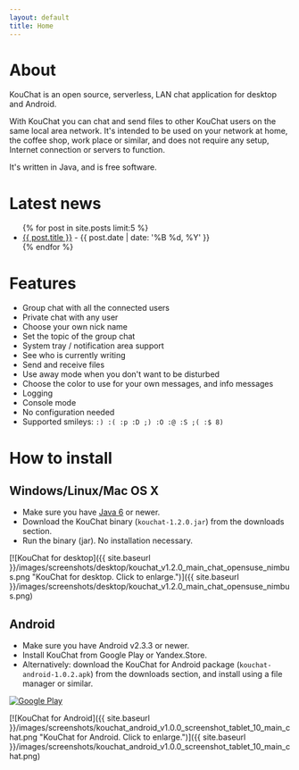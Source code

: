 ```yaml
---
layout: default
title: Home
---
```


# About

KouChat is an open source, serverless, LAN chat application for desktop and Android.

With KouChat you can chat and send files to other KouChat users on the same local area network. It's intended to be used on your network at home, the coffee shop, work place or similar, and does not require any setup, Internet connection or servers to function.

It's written in Java, and is free software.

# Latest news

<ul>
  {% for post in site.posts limit:5 %}
  <li>
    <a href="{{ site.baseurl }}{{ post.url }}">{{ post.title }}</a><span class="postDate"> - {{ post.date | date: '%B %d, %Y' }}</span>
  </li>
  {% endfor %}
</ul>

# Features

* Group chat with all the connected users
* Private chat with any user
* Choose your own nick name
* Set the topic of the group chat
* System tray / notification area support
* See who is currently writing
* Send and receive files
* Use away mode when you don't want to be disturbed
* Choose the color to use for your own messages, and info messages
* Logging
* Console mode
* No configuration needed
* Supported smileys: `:) :( :p :D ;) :O :@ :S ;( :$ 8)`

# How to install

## Windows/Linux/Mac OS X

* Make sure you have [Java 6](http://www.java.com/) or newer.
* Download the KouChat binary (`kouchat-1.2.0.jar`) from the downloads section.
* Run the binary (jar). No installation necessary.

[![KouChat for desktop]({{ site.baseurl }}/images/screenshots/desktop/kouchat_v1.2.0_main_chat_opensuse_nimbus.png "KouChat for desktop. Click to enlarge.")]({{ site.baseurl }}/images/screenshots/desktop/kouchat_v1.2.0_main_chat_opensuse_nimbus.png)

## Android

* Make sure you have Android v2.3.3 or newer.
* Install KouChat from Google Play or Yandex.Store.
* Alternatively: download the KouChat for Android package (`kouchat-android-1.0.2.apk`) from the downloads section, and install using a file manager or similar.

[![Google Play](http://www.android.com/images/brand/get_it_on_play_logo_large.png "Get KouChat on Google Play")](https://play.google.com/store/apps/details?id=net.usikkert.kouchat.android)

[![KouChat for Android]({{ site.baseurl }}/images/screenshots/kouchat_android_v1.0.0_screenshot_tablet_10_main_chat.png "KouChat for Android. Click to enlarge.")]({{ site.baseurl }}/images/screenshots/kouchat_android_v1.0.0_screenshot_tablet_10_main_chat.png)

